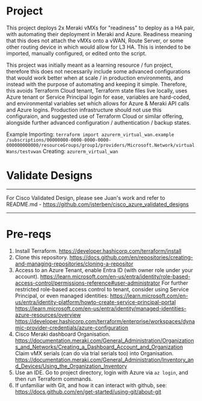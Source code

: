 # Project

This project deploys 2x Meraki vMXs for "readiness" to deploy as a HA pair, with automating their deployment in Meraki and Azure. 
Readiness meaning that this does not attach the vMXs onto a vWAN, Route Server, or some other routing device in which would allow for L3 HA. This is intended to be imported, manually configured, or edited onto the script.

This project was initially meant as a learning resource / fun project, therefore this does not necessarily include some advanced configurations that would work better when at scale / in production environments, and instead with the purpose of automating and keeping it simple. 
Therefore, this avoids Terraform Cloud tenant, Terraform state files live locally, uses Azure tenant or Service Principal login for ease, variables are hard-coded, and environmental variables set which allows for Azure & Meraki API calls and Azure logins.
Production infrastructure should not use this configuraion, and suggested use of Terraform Cloud or similar offering, alongside further advanced configuration / authentication / backup states.

Example
Importing:
`terraform import azurerm_virtual_wan.example /subscriptions/00000000-0000-0000-0000-000000000000/resourceGroups/group1/providers/Microsoft.Network/virtualWans/testvwan`
Creating:
`azurerm_virtual_wan`

# Validate Designs

***
For Cisco Validated Design, please see Juan's work and refer to README.md - https://github.com/jsterben/cisco_azure_validated_designs
***

# Pre-reqs

1. Install Terraform. https://developer.hashicorp.com/terraform/install
2. Clone this repository. https://docs.github.com/en/repositories/creating-and-managing-repositories/cloning-a-repositor
3. Access to an Azure Tenant, enable Entra ID (with owner role under your account). https://learn.microsoft.com/en-us/entra/identity/role-based-access-control/permissions-reference#user-administrator
For further restricted role-based access control to tenant, consider using Service Principal, or even managed identities:
https://learn.microsoft.com/en-us/entra/identity-platform/howto-create-service-principal-portal
https://learn.microsoft.com/en-us/entra/identity/managed-identities-azure-resources/overview 
https://developer.hashicorp.com/terraform/enterprise/workspaces/dynamic-provider-credentials/azure-configuration
4. Cisco Meraki dashboard Organisation. https://documentation.meraki.com/General_Administration/Organizations_and_Networks/Creating_a_Dashboard_Account_and_Organization
Claim vMX serials (can do via trial serials too) into Organisation. https://documentation.meraki.com/General_Administration/Inventory_and_Devices/Using_the_Organization_Inventory
5. Use an IDE. Go to project directory, login with Azure via `az login`, and then run Terraform commands.
6. If unfamiliar with Git, and how it can interact with github, see: https://docs.github.com/en/get-started/using-git/about-git

